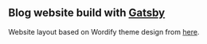 ## Blog website build with [Gatsby](https://github.com/gatsbyjs/gatsby)

Website layout based on Wordify theme design from [here](https://colorlib.com/wp/template/wordify).
